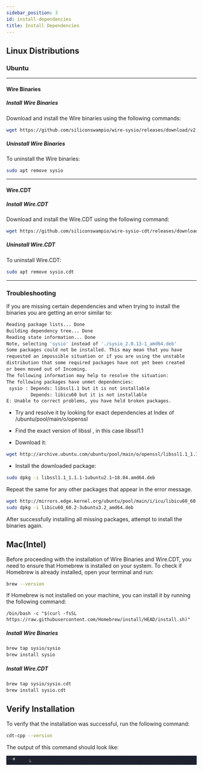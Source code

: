 ```yaml
---
sidebar_position: 3
id: install-dependencies
title: Install Dependencies
---
```


## Linux Distributions

### Ubuntu

***

#### Wire Binaries

##### Install Wire Binaries

Download and install the Wire binaries using the following commands:

```bash
wget https://github.com/siliconswampio/wire-sysio/releases/download/v2.0.13/sysio_2.0.13-1_amd64.deb && sudo apt install ./sysio_2.0.13-1_amd64.deb
```

##### Uninstall Wire Binaries

To uninstall the Wire binaries:

```bash
sudo apt remove sysio
```

***

#### Wire.CDT

##### Install Wire.CDT

Download and install the Wire.CDT using the following command:

```bash
wget https://github.com/siliconswampio/wire-sysio-cdt/releases/download/v1.7.0/sysio.cdt_1.7.0-1_amd64.deb && sudo apt install ./sysio.cdt_1.7.0-1_amd64.deb
```

##### Uninstall Wire.CDT

To uninstall Wire.CDT:

```bash
sudo apt remove sysio.cdt
```

***

### Troubleshooting

If you are missing certain dependencies and when trying to install the binaries you are getting an error similar to:

```bash
Reading package lists... Done
Building dependency tree... Done
Reading state information... Done
Note, selecting 'sysio' instead of './sysio_2.0.13-1_amd64.deb'
Some packages could not be installed. This may mean that you have
requested an impossible situation or if you are using the unstable
distribution that some required packages have not yet been created
or been moved out of Incoming.
The following information may help to resolve the situation:
The following packages have unmet dependencies:
 sysio : Depends: libssl1.1 but it is not installable
         Depends: libicu60 but it is not installable
E: Unable to correct problems, you have held broken packages.
```

- Try and resolve it by looking for exact dependencies at Index of /ubuntu/pool/main/o/openssl

- Find the exact version of libssl , in this case libssl1.1

- Download it:

``` bash
wget http://archive.ubuntu.com/ubuntu/pool/main/o/openssl/libssl1.1_1.1.1-1ubuntu2.1\~18.04.amd64.deb
```

- Install the downloaded package:

```bash
sudo dpkg -i libssl1.1_1.1.1-1ubuntu2.1~18.04.amd64.deb
```

Repeat the same for any other packages that appear in the error message.

```bash
wget http://mirrors.edge.kernel.org/ubuntu/pool/main/i/icu/libicu60_60.2-3ubuntu3.1_amd64.deb
sudo dpkg -i libicu60_60.2-3ubuntu3.2_amd64.deb
```

After successfully installing all missing packages, attempt to install the binaries again.

## Mac(Intel)

Before proceeding with the installation of Wire Binaries and Wire.CDT, you need to ensure that Homebrew is installed on your system. To check if Homebrew is already installed, open your terminal and run:

```sh
brew --version
```

If Homebrew is not installed on your machine, you can install it by running the following command:

```
/bin/bash -c "$(curl -fsSL https://raw.githubusercontent.com/Homebrew/install/HEAD/install.sh)"
```

##### Install Wire Binaries

```sh
brew tap sysio/sysio
brew install sysio
```

##### Install Wire.CDT

```sh
brew tap sysio/sysio.cdt
brew install sysio.cdt
```

## Verify Installation

To verify that the installation was successful, run the following command:

```bash
cdt-cpp --version
```

The output of this command should look like:

![Verify Installation](/img/video-gifs/verify-installation.gif)
